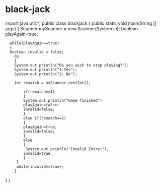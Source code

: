 # black-jack

import java.util.*;
public class blackjack
{
  public static void main(String [] args)
  {
    Scanner myScanner = new Scanner(System.in);
    boolean playAgain=true;

      while(playAgain==true)
      {
      boolean invalid = false;
        do
        {
        System.out.println("Do you wish to stop playing?");
        System.out.println("1:Yes");
        System.out.println("2: No");
 
        int rematch = myScanner.nextInt();
 
            if(rematch==1)
            {
            System.out.println("Game finished")
            playAgain=false;
            invalid=false;
            }
            else if(rematch==2)
            {
            playAgain=true;
            invalid=false;
            }
            else
            {
             System.out.println("Invalid Entry!");
            invalid=true
            }
         }
         while(invalid==true);
        }


  }
}
